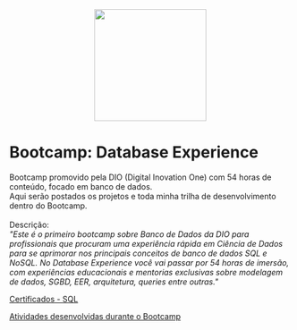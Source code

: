 <div align="center">
<img src="https://hermes.digitalinnovation.one/tracks/7df7e300-b035-4b09-a7ad-34d1cb18f9a6.png" width="200px" justify-content="center">
</div>

# Bootcamp: Database Experience
Bootcamp promovido pela DIO (Digital Inovation One) com 54 horas de conteúdo, focado em banco de dados.<br>
Aqui serão postados os projetos e toda minha trilha de desenvolvimento dentro do Bootcamp.<br>
<br>
Descrição:<br>
<i>"Este é o primeiro bootcamp sobre Banco de Dados da DIO para profissionais que procuram uma experiência rápida em Ciência de Dados para se aprimorar nos principais conceitos de banco de dados SQL e NoSQL. No Database Experience você vai passar por 54 horas de imersão, com experiências educacionais e mentorias exclusivas sobre modelagem de dados, SGBD, EER, arquitetura, queries entre outras."</i>

[Certificados - SQL](https://github.com/jeimoal/BootcampDatabaseExperience/tree/main/_certificados/_BDSQL)

[Atividades desenvolvidas durante o Bootcamp](https://github.com/jeimoal/BootcampDatabaseExperience/tree/main/_atividades)
